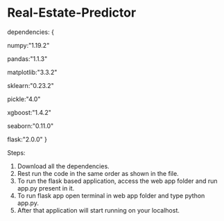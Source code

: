 <!--
Title: Predicting Real Estate (Housing) Prices

Team Members:
1.	Karthik Goel-19BCE2002
2.	Saransh Dabas-19BCE0966
3.	Geethika Atthi-19BCE2225
4.	Parth Maitrey-19BCT0188
-->



# Real-Estate-Predictor 

dependencies: {

numpy:"1.19.2"

pandas:"1.1.3"

matplotlib:"3.3.2"

sklearn:"0.23.2"

pickle:"4.0"

xgboost:"1.4.2"

seaborn:"0.11.0"

flask:"2.0.0"
}



Steps:
1. Download all the dependencies.
2. Rest run the code in the same order as shown in the file.
3. To run the flask based application, access the web app folder and run app.py present in it.
4. To run flask app open terminal in web app folder and type python app.py.
5. After that application will start running on your localhost.
